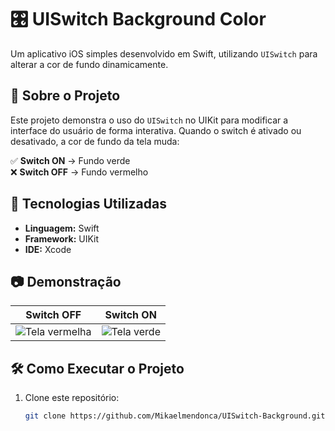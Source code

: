 # 🎛️ UISwitch Background Color  

Um aplicativo iOS simples desenvolvido em Swift, utilizando `UISwitch` para alterar a cor de fundo dinamicamente.  

## 📌 Sobre o Projeto  
Este projeto demonstra o uso do `UISwitch` no UIKit para modificar a interface do usuário de forma interativa. Quando o switch é ativado ou desativado, a cor de fundo da tela muda:  

✅ **Switch ON** → Fundo verde  
❌ **Switch OFF** → Fundo vermelho  

## 🚀 Tecnologias Utilizadas  
- **Linguagem:** Swift  
- **Framework:** UIKit  
- **IDE:** Xcode  

## 📷 Demonstração  
| Switch OFF | Switch ON |
|------------|----------|
| ![Tela vermelha](telaOff.png) | ![Tela verde](telaOn.png) |

## 🛠️ Como Executar o Projeto  
1. Clone este repositório:  
   ```bash
   git clone https://github.com/Mikaelmendonca/UISwitch-Background.git
